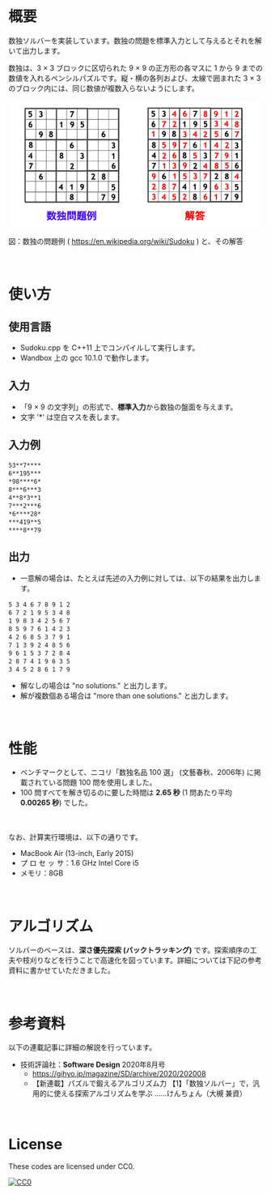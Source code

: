 # 概要

数独ソルバーを実装しています。数独の問題を標準入力として与えるとそれを解いて出力します。

数独は、3 × 3 ブロックに区切られた 9 × 9 の正方形の各マスに 1 から 9 までの数値を入れるペンシルパズルです。縦・横の各列および、太線で囲まれた 3 × 3 のブロック内には、同じ数値が複数入らないようにします。



<img src=https://github.com/drken1215/sudoku/blob/master/sudoku_example.png width=500mm>

図：数独の問題例  ( https://en.wikipedia.org/wiki/Sudoku ) と、その解答

　

# 使い方

## 使用言語

- Sudoku.cpp を C++11 上でコンパイルして実行します。
- Wandbox 上の gcc 10.1.0 で動作します。



## 入力

- 「9 × 9 の文字列」の形式で、**標準入力**から数独の盤面を与えます。
- 文字 '*' は空白マスを表します。



## 入力例

```
53**7****
6**195***
*98****6*
8***6***3
4**8*3**1
7***2***6
*6****28*
***419**5
****8**79
```



## 出力

- 一意解の場合は、たとえば先述の入力例に対しては、以下の結果を出力します。

```
5 3 4 6 7 8 9 1 2 
6 7 2 1 9 5 3 4 8 
1 9 8 3 4 2 5 6 7 
8 5 9 7 6 1 4 2 3 
4 2 6 8 5 3 7 9 1 
7 1 3 9 2 4 8 5 6 
9 6 1 5 3 7 2 8 4 
2 8 7 4 1 9 6 3 5 
3 4 5 2 8 6 1 7 9 
```



- 解なしの場合は "no solutions." と出力します。
- 解が複数個ある場合は "more than one solutions." と出力します。

　

# 性能

- ベンチマークとして、ニコリ「数独名品 100 選」 (文藝春秋、2006年) に掲載されている問題 100 問を使用しました。
- 100 問すべてを解き切るのに要した時間は **2.65 秒** (1 問あたり平均 **0.00265 秒**) でした。

　

なお、計算実行環境は、以下の通りです。

- MacBook Air (13-inch, Early 2015)
- プ ロ セ ッ サ：1.6 GHz Intel Core i5
- メモリ：8GB

　

# アルゴリズム

ソルバーのベースは、**深さ優先探索 (バックトラッキング)** です。探索順序の工夫や枝刈りなどを行うことで高速化を図っています。詳細については下記の参考資料に書かせていただきました。

　

# 参考資料

以下の連載記事に詳細の解説を行っています。

- 技術評論社：**Software Design** 2020年8月号 
  - https://gihyo.jp/magazine/SD/archive/2020/202008
  - 【新連載】パズルで鍛えるアルゴリズム力
    【1】「数独ソルバー」で，汎用的に使える探索アルゴリズムを学ぶ
    ……けんちょん（大槻 兼資）

　

# License

These codes are licensed under CC0.

[![CC0](http://i.creativecommons.org/p/zero/1.0/88x31.png "CC0")](http://creativecommons.org/publicdomain/zero/1.0/deed.ja)